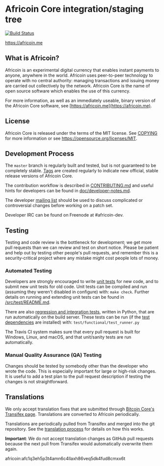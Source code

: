 Africoin Core integration/staging tree
=====================================

[![Build Status](https://travis-ci.org/AfricoinHQ/africoin.svg?branch=master)](https://travis-ci.org/AfricoinHQ/africoin)

https://africoin.me

What is Africoin?
----------------

Africoin is an experimental digital currency that enables instant payments to
anyone, anywhere in the world. Africoin uses peer-to-peer technology to operate
with no central authority: managing transactions and issuing money are carried
out collectively by the network. Africoin Core is the name of open source
software which enables the use of this currency.

For more information, as well as an immediately useable, binary version of
the Africoin Core software, see [https://africoin.me](https://africoin.me).

License
-------

Africoin Core is released under the terms of the MIT license. See [COPYING](COPYING) for more
information or see https://opensource.org/licenses/MIT.

Development Process
-------------------

The `master` branch is regularly built and tested, but is not guaranteed to be
completely stable. [Tags](https://github.com/AfricoinHQ/africoin/tags) are created
regularly to indicate new official, stable release versions of Africoin Core.

The contribution workflow is described in [CONTRIBUTING.md](CONTRIBUTING.md)
and useful hints for developers can be found in [doc/developer-notes.md](doc/developer-notes.md).

The developer [mailing list](https://groups.google.com/forum/#!forum/africoin-dev)
should be used to discuss complicated or controversial changes before working
on a patch set.

Developer IRC can be found on Freenode at #africoin-dev.

Testing
-------

Testing and code review is the bottleneck for development; we get more pull
requests than we can review and test on short notice. Please be patient and help out by testing
other people's pull requests, and remember this is a security-critical project where any mistake might cost people
lots of money.

### Automated Testing

Developers are strongly encouraged to write [unit tests](src/test/README.md) for new code, and to
submit new unit tests for old code. Unit tests can be compiled and run
(assuming they weren't disabled in configure) with: `make check`. Further details on running
and extending unit tests can be found in [/src/test/README.md](/src/test/README.md).

There are also [regression and integration tests](/test), written
in Python, that are run automatically on the build server.
These tests can be run (if the [test dependencies](/test) are installed) with: `test/functional/test_runner.py`

The Travis CI system makes sure that every pull request is built for Windows, Linux, and macOS, and that unit/sanity tests are run automatically.

### Manual Quality Assurance (QA) Testing

Changes should be tested by somebody other than the developer who wrote the
code. This is especially important for large or high-risk changes. It is useful
to add a test plan to the pull request description if testing the changes is
not straightforward.

Translations
------------

We only accept translation fixes that are submitted through [Bitcoin Core's Transifex page](https://www.transifex.com/projects/p/bitcoin/).
Translations are converted to Africoin periodically.

Translations are periodically pulled from Transifex and merged into the git repository. See the
[translation process](doc/translation_process.md) for details on how this works.

**Important**: We do not accept translation changes as GitHub pull requests because the next
pull from Transifex would automatically overwrite them again.

africoin:afc1q3eh5p3t4amn6c4llaxh86veq5dk4fud8cmxx6t
